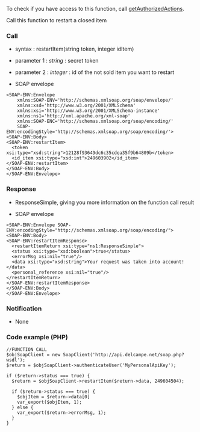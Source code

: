 To check if you have access to this function, call [getAuthorizedActions](getAuthorizedActions.md).

Call this function to restart a closed item


### Call ###

  * syntax : restartItem(string token, integer idItem)

  * parameter 1 : _string_ : secret token
  * parameter 2 : _integer_ : id of the not sold item you want to restart

  * SOAP envelope
```
<SOAP-ENV:Envelope 
    xmlns:SOAP-ENV='http://schemas.xmlsoap.org/soap/envelope/'
    xmlns:xsd='http://www.w3.org/2001/XMLSchema'
    xmlns:xsi='http://www.w3.org/2001/XMLSchema-instance' 
    xmlns:ns1='http://xml.apache.org/xml-soap' 
    xmlns:SOAP-ENC='http://schemas.xmlsoap.org/soap/encoding/' 
    SOAP-ENV:encodingStyle='http://schemas.xmlsoap.org/soap/encoding/'>
<SOAP-ENV:Body>
<SOAP-ENV:restartItem>
  <token xsi:type="xsd:string">12128f93649dc6c35cdea35f9b64809b</token>
  <id_item xsi:type="xsd:int">249603902</id_item>
</SOAP-ENV:restartItem>
</SOAP-ENV:Body>
</SOAP-ENV:Envelope>
```

### Response ###

  * ResponseSimple, giving you more information on the function call result

  * SOAP envelope
```
<SOAP-ENV:Envelope SOAP-ENV:encodingStyle="http://schemas.xmlsoap.org/soap/encoding/">
<SOAP-ENV:Body>
<SOAP-ENV:restartItemResponse>
  <restartItemReturn xsi:type="ns1:ResponseSimple">
  <status xsi:type="xsd:boolean">true</status>
  <errorMsg xsi:nil="true"/>
  <data xsi:type="xsd:string">Your request was taken into account!</data>
  <personal_reference xsi:nil="true"/>
</restartItemReturn>
</SOAP-ENV:restartItemResponse>
</SOAP-ENV:Body>
</SOAP-ENV:Envelope>
```

### Notification ###
  * None

### Code example (PHP) ###
```
//FUNCTION CALL
$objSoapClient = new SoapClient('http://api.delcampe.net/soap.php?wsdl');
$return = $objSoapClient->authenticateUser('MyPersonalApiKey');

if ($return->status === true) {
  $return = $objSoapClient->restartItem($return->data, 249604504);

  if ($return->status === true) {
    $objItem = $return->data[0]
    var_export($objItem, 1);
  } else {
    var_export($return->errorMsg, 1);
  } 
}
```